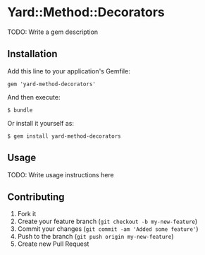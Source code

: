 # Yard::Method::Decorators

TODO: Write a gem description

## Installation

Add this line to your application's Gemfile:

    gem 'yard-method-decorators'

And then execute:

    $ bundle

Or install it yourself as:

    $ gem install yard-method-decorators

## Usage

TODO: Write usage instructions here

## Contributing

1. Fork it
2. Create your feature branch (`git checkout -b my-new-feature`)
3. Commit your changes (`git commit -am 'Added some feature'`)
4. Push to the branch (`git push origin my-new-feature`)
5. Create new Pull Request
